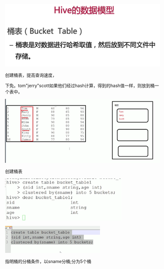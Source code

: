 ![](../md/img/ggzhangxiaochao/1298744-20180624162450497-51224052.png)

创建桶表，提高查询速度，

下免。tom"jerry"scott如果他们经过hash计算，得到的hash值一样，则放到桶一个表中。

![](../md/img/ggzhangxiaochao/1298744-20180624162556057-1393641018.png)

创建桶表

![](../md/img/ggzhangxiaochao/1298744-20180624162834319-483442798.png)

![](../md/img/ggzhangxiaochao/1298744-20180624162855658-350758950.png)

指明桶的分桶条件，以sname分桶;分为5个桶

